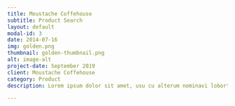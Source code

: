 ```yaml
---
title: Moustache Coffehouse
subtitle: Product Search
layout: default
modal-id: 3
date: 2014-07-16
img: golden.png
thumbnail: golden-thumbnail.png
alt: image-alt
project-date: September 2019
client: Moustache Coffehouse
category: Product
description: Lorem ipsum dolor sit amet, usu cu alterum nominavi lobortis. At duo novum diceret. Tantas apeirian vix et, usu sanctus postulant inciderint ut, populo diceret necessitatibus in vim. Cu eum dicam feugiat noluisse.

---
```

